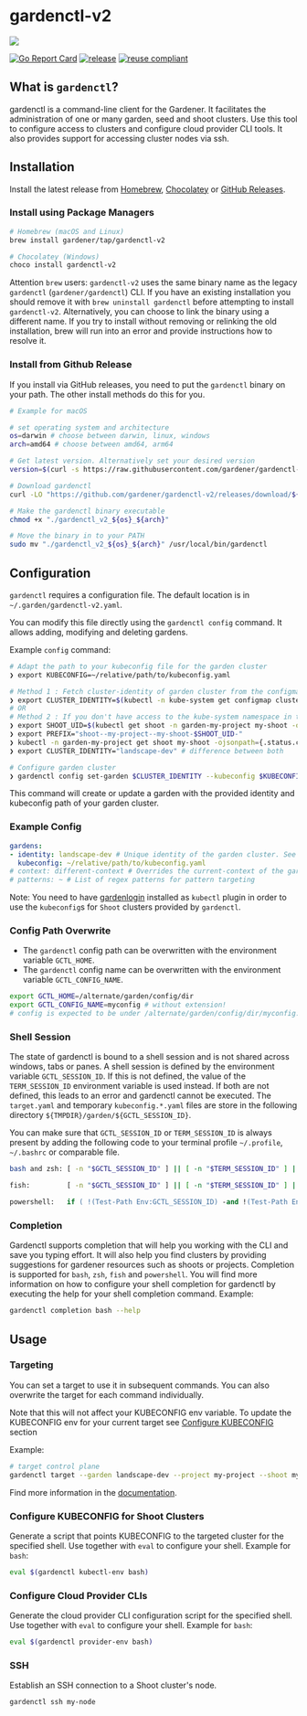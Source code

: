 # gardenctl-v2

![](logo/logo_gardener_cli_large.png)

[![Go Report Card](https://goreportcard.com/badge/github.com/gardener/gardenctl-v2)](https://goreportcard.com/report/github.com/gardener/gardenctl-v2)
[![release](https://badge.fury.io/gh/gardener%2Fgardenctl-v2.svg)](https://badge.fury.io/gh/gardener%2Fgardenctl-v2)
[![reuse compliant](https://reuse.software/badge/reuse-compliant.svg)](https://reuse.software/)

## What is `gardenctl`?

gardenctl is a command-line client for the Gardener. It facilitates the administration of one or many garden, seed and shoot clusters. Use this tool to configure access to clusters and configure cloud provider CLI tools. It also provides support for accessing cluster nodes via ssh.

## Installation

Install the latest release from [Homebrew](https://brew.sh/), [Chocolatey](https://chocolatey.org/packages/gardenctl) or [GitHub Releases](https://github.com/gardener/gardenctl-v2/releases).

### Install using Package Managers

```sh
# Homebrew (macOS and Linux)
brew install gardener/tap/gardenctl-v2

# Chocolatey (Windows)
choco install gardenctl-v2
```

Attention `brew` users: `gardenctl-v2` uses the same binary name as the legacy `gardenctl` (`gardener/gardenctl`) CLI. If you have an existing installation you should remove it with `brew uninstall gardenctl` before attempting to install `gardenctl-v2`. Alternatively, you can choose to link the binary using a different name. If you try to install without removing or relinking the old installation, brew will run into an error and provide instructions how to resolve it.

### Install from Github Release

If you install via GitHub releases, you need to put the `gardenctl` binary on your path. The other install methods do this for you.

```bash
# Example for macOS

# set operating system and architecture
os=darwin # choose between darwin, linux, windows
arch=amd64 # choose between amd64, arm64

# Get latest version. Alternatively set your desired version
version=$(curl -s https://raw.githubusercontent.com/gardener/gardenctl-v2/master/LATEST)

# Download gardenctl
curl -LO "https://github.com/gardener/gardenctl-v2/releases/download/${version}/gardenctl_v2_${os}_${arch}"

# Make the gardenctl binary executable
chmod +x "./gardenctl_v2_${os}_${arch}"

# Move the binary in to your PATH
sudo mv "./gardenctl_v2_${os}_${arch}" /usr/local/bin/gardenctl
```

## Configuration

`gardenctl` requires a configuration file. The default location is in `~/.garden/gardenctl-v2.yaml`.

You can modify this file directly using the `gardenctl config` command. It allows adding, modifying and deleting gardens.

Example `config` command:
``` bash
# Adapt the path to your kubeconfig file for the garden cluster
❯ export KUBECONFIG=~/relative/path/to/kubeconfig.yaml

# Method 1 : Fetch cluster-identity of garden cluster from the configmap
❯ export CLUSTER_IDENTITY=$(kubectl -n kube-system get configmap cluster-identity -ojsonpath={.data.cluster-identity})
# OR
# Method 2 : If you don't have access to the kube-system namespace in the garden, the garden cluster-identity is also available in every shoot's 
❯ export SHOOT_UID=$(kubectl get shoot -n garden-my-project my-shoot -ojsonpath={.metadata.uid})
❯ export PREFIX="shoot--my-project--my-shoot-$SHOOT_UID-"
❯ kubectl -n garden-my-project get shoot my-shoot -ojsonpath={.status.clusterIdentity}
❯ export CLUSTER_IDENTITY="landscape-dev" # difference between both

# Configure garden cluster
❯ gardenctl config set-garden $CLUSTER_IDENTITY --kubeconfig $KUBECONFIG
```
This command will create or update a garden with the provided identity and kubeconfig path of your garden cluster.

### Example Config

```yaml
gardens:
- identity: landscape-dev # Unique identity of the garden cluster. See cluster-identity ConfigMap in kube-system namespace of the garden cluster
  kubeconfig: ~/relative/path/to/kubeconfig.yaml
# context: different-context # Overrides the current-context of the garden cluster kubeconfig  
# patterns: ~ # List of regex patterns for pattern targeting
```

Note: You need to have [gardenlogin](https://github.com/gardener/gardenlogin) installed as `kubectl` plugin in order to use the `kubeconfig`s for `Shoot` clusters provided by `gardenctl`.

### Config Path Overwrite

- The `gardenctl` config path can be overwritten with the environment variable `GCTL_HOME`.
- The `gardenctl` config name can be overwritten with the environment variable `GCTL_CONFIG_NAME`.

```bash
export GCTL_HOME=/alternate/garden/config/dir
export GCTL_CONFIG_NAME=myconfig # without extension!
# config is expected to be under /alternate/garden/config/dir/myconfig.yaml
```

### Shell Session

The state of gardenctl is bound to a shell session and is not shared across windows, tabs or panes.
A shell session is defined by the environment variable `GCTL_SESSION_ID`. If this is not defined,
the value of the `TERM_SESSION_ID` environment variable is used instead. If both are not defined,
this leads to an error and gardenctl cannot be executed. The `target.yaml` and temporary
`kubeconfig.*.yaml` files are store in the following directory `${TMPDIR}/garden/${GCTL_SESSION_ID}`.

You can make sure that `GCTL_SESSION_ID` or `TERM_SESSION_ID` is always present by adding
the following code to your terminal profile `~/.profile`, `~/.bashrc` or comparable file.
```sh
bash and zsh: [ -n "$GCTL_SESSION_ID" ] || [ -n "$TERM_SESSION_ID" ] || export GCTL_SESSION_ID=$(uuidgen)
```
```sh
fish:         [ -n "$GCTL_SESSION_ID" ] || [ -n "$TERM_SESSION_ID" ] || set -gx GCTL_SESSION_ID (uuidgen)
```
```ps
powershell:   if ( !(Test-Path Env:GCTL_SESSION_ID) -and !(Test-Path Env:TERM_SESSION_ID) ) { $Env:GCTL_SESSION_ID = [guid]::NewGuid().ToString() }
```

### Completion

Gardenctl supports completion that will help you working with the CLI and save you typing effort.
It will also help you find clusters by providing suggestions for gardener resources such as shoots or projects. 
Completion is supported for `bash`, `zsh`, `fish` and `powershell`.
You will find more information on how to configure your shell completion for gardenctl by executing the help for
your shell completion command. Example:
```bash
gardenctl completion bash --help
```

## Usage

### Targeting

You can set a target to use it in subsequent commands. You can also overwrite the target for each command individually.

Note that this will not affect your KUBECONFIG env variable. To update the KUBECONFIG env for your current target see [Configure KUBECONFIG](#configure-kubeconfig-for-shoot-clusters) section

Example:
```bash
# target control plane
gardenctl target --garden landscape-dev --project my-project --shoot my-shoot --control-plane
```
Find more information in the [documentation](docs/usage/targeting.md).

### Configure KUBECONFIG for Shoot Clusters

Generate a script that points KUBECONFIG to the targeted cluster for the specified shell. Use together with `eval` to configure your shell. Example for `bash`:
```bash
eval $(gardenctl kubectl-env bash)
```

### Configure Cloud Provider CLIs

Generate the cloud provider CLI configuration script for the specified shell. Use together with `eval` to configure your shell. Example for `bash`:
```bash
eval $(gardenctl provider-env bash)
```

### SSH

Establish an SSH connection to a Shoot cluster's node.
```bash
gardenctl ssh my-node
```
